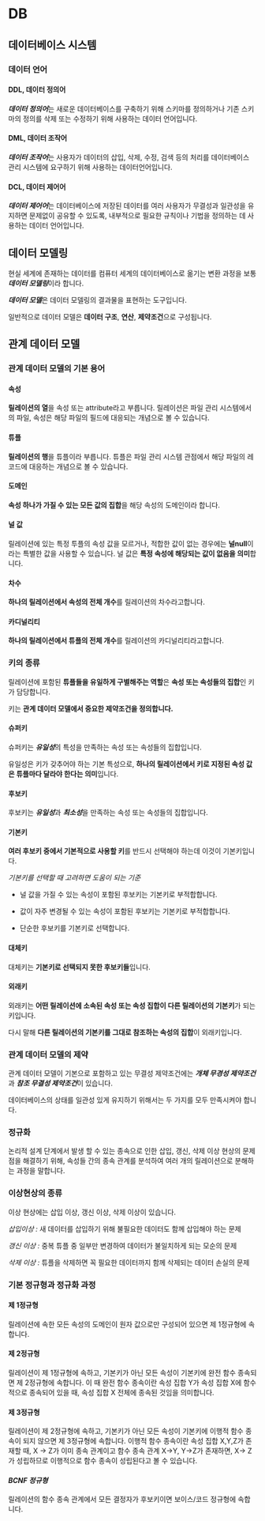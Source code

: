 # DB

## 데이터베이스 시스템

### 데이터 언어

#### DDL, 데이터 정의어

***데이터 정의어***는 새로운 데이터베이스를 구축하기 위해 스키마를 정의하거나 기존 스키마의 정의를 삭제 또는 수정하기 위해 사용하는 데이터 언어입니다.

#### DML, 데이터 조작어

***데이터 조작어***는 사용자가 데이터의 삽입, 삭제, 수정, 검색 등의 처리를 데이터베이스 관리 시스템에 요구하기 위해 사용하는 데이터언어입니다.

#### DCL, 데이터 제어어

***데이터 제어어***는 데이터베이스에 저장된 데이터를 여러 사용자가 무결성과 일관성을 유지하면 문제없이 공유할 수 있도록, 내부적으로 필요한 규칙이나 기법을 정의하는 데 사용하는 데이터 언어입니다.

## 데이터 모델링
현실 세계에 존재하는 데이터를 컴퓨터 세계의 데이터베이스로 옮기는 변환 과정을 보통 ***데이터 모델링***이라 합니다.

***데이터 모델***은 데이터 모델링의 결과물을 표현하는 도구입니다.

일반적으로 데이터 모델은 **데이터 구조**, **연산**, **제약조건**으로 구성됩니다.

## 관계 데이터 모델

### 관계 데이터 모델의 기본 용어

#### 속성
**릴레이션의 열**을 속성 또는 attribute라고 부릅니다. 릴레이션은 파일 관리 시스템에서의 파일, 속성은 해당 파일의 필드에 대응되는 개념으로 볼 수 있습니다.

#### 튜플
**릴레이션의 행**을 튜플이라 부릅니다. 튜플은 파일 관리 시스템 관점에서 해당 파일의 레코드에 대응하는 개념으로 볼 수 있습니다.

#### 도메인
**속성 하나가 가질 수 있는 모든 값의 집합**을 해당 속성의 도메인이라 합니다.

#### 널 값
릴레이션에 있는 특정 투플의 속성 값을 모르거나, 적합한 값이 없는 경우에는 **널null**이라는 특별한 값을 사용할 수 있습니다. 널 값은 **특정 속성에 해당되는 값이 없음을 의미**합니다.

#### 차수
**하나의 릴레이션에서 속성의 전체 개수**를 릴레이션의 차수라고합니다.

#### 카디널리티
**하나의 릴레이션에서 튜플의 전체 개수**를 릴레이션의 카디널리티라고합니다.

### 키의 종류
릴레이션에 포함된 **튜플들을 유일하게 구별해주는 역할**은 **속성 또는 속성들의 집합**인 키가 담당합니다. 

키는 **관계 데이터 모델에서 중요한 제약조건을 정의합니다.**

#### 슈퍼키
슈퍼키는 ***유일성***의 특성을 만족하는 속성 또는 속성들의 집합입니다. 

유일성은 키가 갖추어야 하는 기본 특성으로, **하나의 릴레이션에서 키로 지정된 속성 값은 튜플마다 달라야 한다는 의미**입니다.

#### 후보키
후보키는 ***유일성***과 ***최소성***을 만족하는 속성 또는 속성들의 집합입니다.

#### 기본키
**여러 후보키 중에서 기본적으로 사용할 키**를 반드시 선택해야 하는데 이것이 기본키입니다.

*기본키를 선택할 때 고려하면 도움이 되는 기준*

- 널 값을 가질 수 있는 속성이 포함된 후보키는 기본키로 부적합합니다.

- 값이 자주 변경될 수 있는 속성이 포함된 후보키는 기본키로 부적합합니다.

- 단순한 후보키를 기본키로 선택합니다.

#### 대체키
대체키는 **기본키로 선택되지 못한 후보키들**입니다.

#### 외래키
외래키는 **어떤 릴레이션에 소속된 속성 또는 속성 집합이 다른 릴레이션의 기본키**가 되는 키입니다.

다시 말해 **다른 릴레이션의 기본키를 그대로 참조하는 속성의 집합**이 외래키입니다.

### 관계 데이터 모델의 제약
관계 데이터 모델이 기본으로 포함하고 있는 무결성 제약조건에는 ***개체 무경성 제약조건***과 ***참조 무결성 제약조건***이 있습니다.

데이터베이스의 상태를 일관성 있게 유지하기 위해서는 두 가지를 모두 만족시켜야 합니다.

### 정규화
논리적 설계 단계에서 발생 할 수 있는 종속으로 인한 삽입, 갱신, 삭제 이상 현상의 문제점을 해결하기 위해, 속성들 간의 종속 관계를 분석하여 여러 개의 릴레이션으로 분해하는 과정을 말합니다.

### 이상현상의 종류
이상 현상에는 삽입 이상, 갱신 이상, 삭제 이상이 있습니다.

*삽입이상 :* 새 데이터를 삽입하기 위해 불필요한 데이터도 함께 삽입해야 하는 문제

*갱신 이상 :* 중복 튜플 중 일부만 변경하여 데이터가 불일치하게 되는 모순의 문제

*삭제 이상 :* 튜플을 삭제하면 꼭 필요한 데이터까지 함께 삭제되는 데이터 손실의 문제

### 기본 정규형과 정규화 과정

#### 제 1정규형
릴레이션에 속한 모든 속성의 도메인이 원자 값으로만 구성되어 있으면 제 1정규형에 속합니다.

#### 제 2정규형
릴레이션이 제 1정규형에 속하고, 기본키가 아닌 모든 속성이 기본키에 완전 함수 종속되면 제 2정규형에 속합니다. 이 때 완전 함수 종속이란 속성 집합 Y가 속성 집합 X에 함수적으로 종속되어 있을 때, 속성 집합 X 전체에 종속된 것임을 의미합니다. 

#### 제 3정규형
릴레이션이 제 2정규형에 속하고, 기본키가 아닌 모든 속성이 기본키에 이행적 함수 종속이 되지 않으면 제 3정규형에 속합니다. 이행적 함수 종속이란 속성 집합 X,Y,Z가 존재할 때, X -> Z가 이미 종속 관계이고 함수 종속 관계 X->Y, Y->Z가 존재하면, X-> Z가 성립하므로 이행적으로 함수 종속이 성립된다고 볼 수 있습니다.

#### *BCNF 정규형*
릴레이션의 함수 종속 관계에서 모든 결정자가 후보키이면 보이스/코드 정규형에 속합니다.

